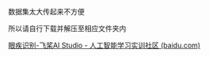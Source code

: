 数据集太大传起来不方便

所以请自行下载并解压至相应文件夹内

[眼疾识别-飞桨AI Studio - 人工智能学习实训社区 (baidu.com)](https://aistudio.baidu.com/aistudio/datasetdetail/19469)